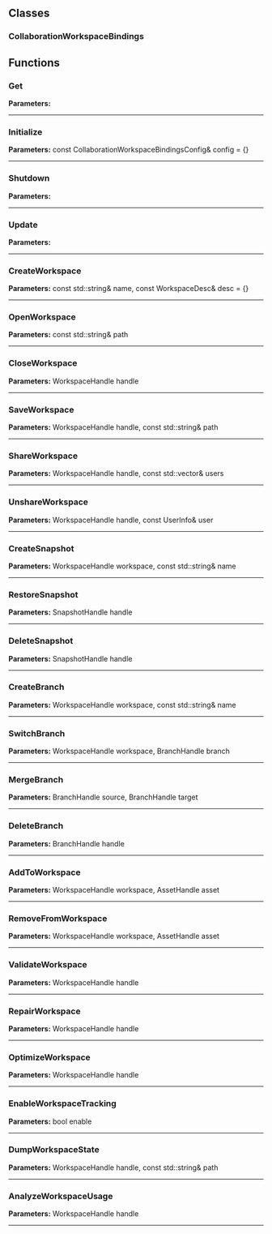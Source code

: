 
## Classes

### CollaborationWorkspaceBindings




## Functions

### Get



**Parameters:** 

---

### Initialize



**Parameters:** const CollaborationWorkspaceBindingsConfig& config = {}

---

### Shutdown



**Parameters:** 

---

### Update



**Parameters:** 

---

### CreateWorkspace



**Parameters:** const std::string& name, const WorkspaceDesc& desc = {}

---

### OpenWorkspace



**Parameters:** const std::string& path

---

### CloseWorkspace



**Parameters:** WorkspaceHandle handle

---

### SaveWorkspace



**Parameters:** WorkspaceHandle handle, const std::string& path

---

### ShareWorkspace



**Parameters:** WorkspaceHandle handle, const std::vector<UserInfo>& users

---

### UnshareWorkspace



**Parameters:** WorkspaceHandle handle, const UserInfo& user

---

### CreateSnapshot



**Parameters:** WorkspaceHandle workspace, const std::string& name

---

### RestoreSnapshot



**Parameters:** SnapshotHandle handle

---

### DeleteSnapshot



**Parameters:** SnapshotHandle handle

---

### CreateBranch



**Parameters:** WorkspaceHandle workspace, const std::string& name

---

### SwitchBranch



**Parameters:** WorkspaceHandle workspace, BranchHandle branch

---

### MergeBranch



**Parameters:** BranchHandle source, BranchHandle target

---

### DeleteBranch



**Parameters:** BranchHandle handle

---

### AddToWorkspace



**Parameters:** WorkspaceHandle workspace, AssetHandle asset

---

### RemoveFromWorkspace



**Parameters:** WorkspaceHandle workspace, AssetHandle asset

---

### ValidateWorkspace



**Parameters:** WorkspaceHandle handle

---

### RepairWorkspace



**Parameters:** WorkspaceHandle handle

---

### OptimizeWorkspace



**Parameters:** WorkspaceHandle handle

---

### EnableWorkspaceTracking



**Parameters:** bool enable

---

### DumpWorkspaceState



**Parameters:** WorkspaceHandle handle, const std::string& path

---

### AnalyzeWorkspaceUsage



**Parameters:** WorkspaceHandle handle

---
